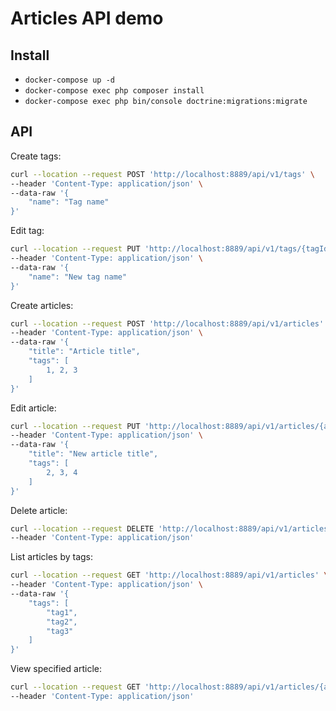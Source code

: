 # Articles API demo

## Install
- ``` docker-compose up -d ```
- ``` docker-compose exec php composer install ```
- ``` docker-compose exec php bin/console doctrine:migrations:migrate ```

## API

Create tags:

```sh
curl --location --request POST 'http://localhost:8889/api/v1/tags' \
--header 'Content-Type: application/json' \
--data-raw '{
    "name": "Tag name"
}'
```

Edit tag:

```sh
curl --location --request PUT 'http://localhost:8889/api/v1/tags/{tagId}' \
--header 'Content-Type: application/json' \
--data-raw '{
    "name": "New tag name"
}'
```

Create articles:

```sh
curl --location --request POST 'http://localhost:8889/api/v1/articles' \
--header 'Content-Type: application/json' \
--data-raw '{
    "title": "Article title",
    "tags": [
        1, 2, 3
    ]
}'
```

Edit article:

```sh
curl --location --request PUT 'http://localhost:8889/api/v1/articles/{articleId}' \
--header 'Content-Type: application/json' \
--data-raw '{
    "title": "New article title",
    "tags": [
        2, 3, 4
    ]
}'
```

Delete article:

```sh
curl --location --request DELETE 'http://localhost:8889/api/v1/articles/{articleId}' \
--header 'Content-Type: application/json'
```

List articles by tags:

```sh
curl --location --request GET 'http://localhost:8889/api/v1/articles' \
--header 'Content-Type: application/json' \
--data-raw '{
    "tags": [
        "tag1",
        "tag2",
        "tag3"
    ]
}'
```
View specified article:

```sh
curl --location --request GET 'http://localhost:8889/api/v1/articles/{articleId}' \
--header 'Content-Type: application/json'
```